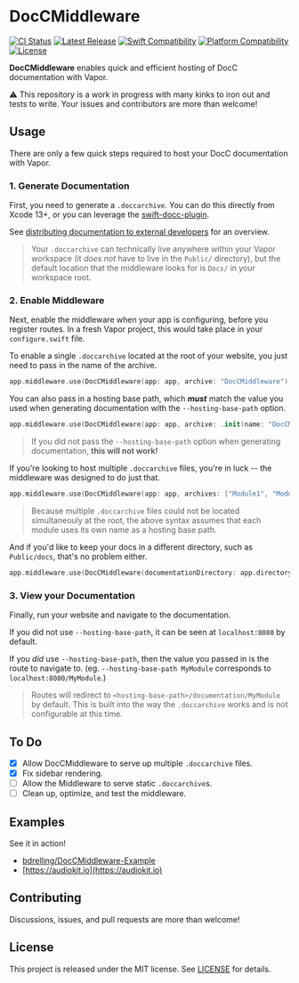 # DocCMiddleware

[![CI Status](https://github.com/bdrelling/DocCMiddleware/actions/workflows/tests.yml/badge.svg)](https://github.com/bdrelling/DocCMiddleware/actions/workflows/tests.yml)
[![Latest Release](https://img.shields.io/github/v/tag/bdrelling/DocCMiddleware?color=blue&label=)](https://github.com/bdrelling/DocCMiddleware/tags)
[![Swift Compatibility](https://img.shields.io/endpoint?url=https%3A%2F%2Fswiftpackageindex.com%2Fapi%2Fpackages%2Fbdrelling%2FDocCMiddleware%2Fbadge%3Ftype%3Dswift-versions&label=)](https://swiftpackageindex.com/bdrelling/DocCMiddleware)
[![Platform Compatibility](https://img.shields.io/endpoint?url=https%3A%2F%2Fswiftpackageindex.com%2Fapi%2Fpackages%2Fbdrelling%2FDocCMiddleware%2Fbadge%3Ftype%3Dplatforms&label=)](https://swiftpackageindex.com/bdrelling/DocCMiddleware)
[![License](https://img.shields.io/github/license/bdrelling/DocCMiddleware?label=)](https://github.com/bdrelling/DocCMiddleware/blob/main/LICENSE)

**DocCMiddleware** enables quick and efficient hosting of DocC documentation with Vapor.

:warning: This repository is a work in progress with many kinks to iron out and tests to write. Your issues and contributors are more than welcome!

## Usage

There are only a few quick steps required to host your DocC documentation with Vapor.

### 1. Generate Documentation

First, you need to generate a `.doccarchive`. You can do this directly from Xcode 13+, or you can leverage the [swift-docc-plugin](https://github.com/apple/swift-docc-plugin).

See [distributing documentation to external developers](https://developer.apple.com/documentation/xcode/distributing-documentation-to-external-developers) for an overview.

> Your `.doccarchive` can technically live anywhere within your Vapor workspace (it _does not_ have to live in the `Public/` directory), but the default location that the middleware looks for is `Docs/` in your workspace root.

### 2. Enable Middleware

Next, enable the middleware when your app is configuring, before you register routes. In a fresh Vapor project, this would take place in your `configure.swift` file.

To enable a single `.doccarchive` located at the root of your website, you just need to pass in the name of the archive.

```swift
app.middleware.use(DocCMiddleware(app: app, archive: "DocCMiddleware"))
```

You can also pass in a hosting base path, which **_must_** match the value you used when generating documentation with the `--hosting-base-path` option.

```swift
app.middleware.use(DocCMiddleware(app: app, archive: .init(name: "DocCMiddleware", hostingBasePath: "DocCMiddleware")))
```

> If you did not pass the `--hosting-base-path` option when generating documentation, **this will not work!**

If you're looking to host multiple `.doccarchive` files, you're in luck -- the middleware was designed to do just that.

```swift
app.middleware.use(DocCMiddleware(app: app, archives: ["Module1", "Module2", "Module3"]))
```

> Because multiple `.doccarchive` files could not be located simultaneouly at the root, the above syntax assumes that each module uses its own name as a hosting base path.

And if you'd like to keep your docs in a different directory, such as `Public/docs`, that's no problem either.

```swift
app.middleware.use(DocCMiddleware(documentationDirectory: app.directory.publicDirectory.appending("docs"), archive: "DocCMiddleware"))
```

### 3. View your Documentation

Finally, run your website and navigate to the documentation.

If you did not use `--hosting-base-path`, it can be seen at `localhost:8080` by default.

If you _did_ use `--hosting-base-path`, then the value you passed in is the route to navigate to. (eg. `--hosting-base-path MyModule` corresponds to `localhost:8080/MyModule`.)

> Routes will redirect to `<hosting-base-path>/documentation/MyModule` by default. This is built into the way the `.doccarchive` works and is not configurable at this time.

## To Do

- [x] Allow DocCMiddleware to serve up multiple `.doccarchive` files.
- [x] Fix sidebar rendering.
- [ ] Allow the Middleware to serve static `.doccarchive`s.
- [ ] Clean up, optimize, and test the middleware.

## Examples

See it in action!

- [bdrelling/DocCMiddleware-Example](https://github.com/bdrelling/DocCMiddleware-Example)
- [https://audiokit.io](https://audiokit.io)

## Contributing

Discussions, issues, and pull requests are more than welcome!

## License

This project is released under the MIT license. See [LICENSE](/LICENSE) for details.
